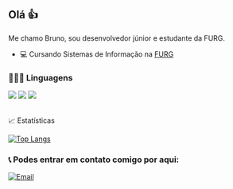 ## Olá 👍

Me chamo Bruno, sou desenvolvedor júnior e estudante da FURG.

- 💻 Cursando Sistemas de Informação na [FURG](https://www.furg.br/)

### 👨🏻‍💻 Linguagens

<img src="https://img.shields.io/badge/javascript-%23323330.svg?style=for-the-badge&logo=javascript&logoColor=%23F7DF1E" />
<img src="https://img.shields.io/badge/python-3670A0?style=for-the-badge&logo=python&logoColor=ffdd54" />
<img src="https://img.shields.io/badge/C-00599C?style=for-the-badge&logo=c&logoColor=white" />

<br />
<br />

📈 Estatísticas

[![Top Langs](https://github-readme-stats.vercel.app/api/top-langs/?username=bixbite2&theme=dracula&layout=compact&card_width=445&custom_title=Linguagens+mais+usadas)](https://github.com/anuraghazra/github-readme-stats)

### 📞 Podes entrar em contato comigo por aqui:

[![Email](https://img.shields.io/badge/Gmail-D14836?style=for-the-badge&logo=gmail&logoColor=white)](mailto:bruno.santos164439@gmail.com)
